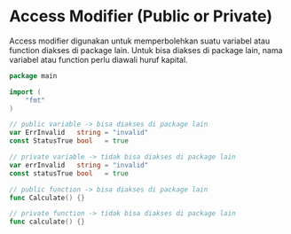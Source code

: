 # Access Modifier (Public or Private)

Access modifier digunakan untuk memperbolehkan suatu variabel atau function diakses di package lain. Untuk bisa diakses di package lain, nama variabel atau function perlu diawali huruf kapital.

```go
package main

import (
    "fmt"
)

// public variable -> bisa diakses di package lain
var ErrInvalid   string = "invalid"
const StatusTrue bool   = true

// private variable -> tidak bisa diakses di package lain
var errInvalid   string = "invalid"
const statusTrue bool   = true

// public function -> bisa diakses di package lain
func Calculate() {}

// private function -> tidak bisa diakses di package lain
func calculate() {}
```
